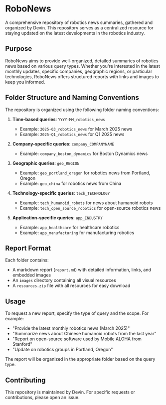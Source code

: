 # RoboNews

A comprehensive repository of robotics news summaries, gathered and organized by Devin. This repository serves as a centralized resource for staying updated on the latest developments in the robotics industry.

## Purpose

RoboNews aims to provide well-organized, detailed summaries of robotics news based on various query types. Whether you're interested in the latest monthly updates, specific companies, geographic regions, or particular technologies, RoboNews offers structured reports with links and images to keep you informed.

## Folder Structure and Naming Conventions

The repository is organized using the following folder naming conventions:

1. **Time-based queries**: `YYYY-MM_robotics_news`
   - Example: `2025-03_robotics_news` for March 2025 news
   - Example: `2025-Q1_robotics_news` for Q1 2025 news

2. **Company-specific queries**: `company_COMPANYNAME`
   - Example: `company_boston_dynamics` for Boston Dynamics news

3. **Geographic queries**: `geo_REGION`
   - Example: `geo_portland_oregon` for robotics news from Portland, Oregon
   - Example: `geo_china` for robotics news from China

4. **Technology-specific queries**: `tech_TECHNOLOGY`
   - Example: `tech_humanoid_robots` for news about humanoid robots
   - Example: `tech_open_source_robotics` for open-source robotics news

5. **Application-specific queries**: `app_INDUSTRY`
   - Example: `app_healthcare` for healthcare robotics
   - Example: `app_manufacturing` for manufacturing robotics

## Report Format

Each folder contains:
- A markdown report (`report.md`) with detailed information, links, and embedded images
- An `images` directory containing all visual resources
- A `resources.zip` file with all resources for easy download

## Usage

To request a new report, specify the type of query and the scope. For example:
- "Provide the latest monthly robotics news (March 2025)"
- "Summarize news about Chinese humanoid robots from the last year"
- "Report on open-source software used by Mobile ALOHA from Stanford"
- "Update on robotics groups in Portland, Oregon"

The report will be organized in the appropriate folder based on the query type.

## Contributing

This repository is maintained by Devin. For specific requests or contributions, please open an issue.
